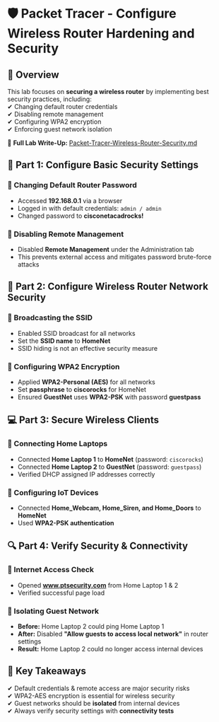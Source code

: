 # 🛡 Packet Tracer - Configure Wireless Router Hardening and Security  

## 📌 Overview  
This lab focuses on **securing a wireless router** by implementing best security practices, including:  
✔ Changing default router credentials  
✔ Disabling remote management  
✔ Configuring WPA2 encryption  
✔ Enforcing guest network isolation  

📂 **Full Lab Write-Up:** [Packet-Tracer-Wireless-Router-Security.md](./Packet-Tracer-Wireless-Router-Security.md)  

## 🔧 Part 1: Configure Basic Security Settings  
### 🔹 Changing Default Router Password  
- Accessed **192.168.0.1** via a browser  
- Logged in with default credentials: `admin / admin`  
- Changed password to **cisconetacadrocks!**  

### 🔹 Disabling Remote Management  
- Disabled **Remote Management** under the Administration tab  
- This prevents external access and mitigates password brute-force attacks  

## 📡 Part 2: Configure Wireless Router Network Security  
### 🔹 Broadcasting the SSID  
- Enabled SSID broadcast for all networks  
- Set the **SSID name** to **HomeNet**  
- SSID hiding is not an effective security measure  

### 🔹 Configuring WPA2 Encryption  
- Applied **WPA2-Personal (AES)** for all networks  
- Set **passphrase** to **ciscorocks** for HomeNet  
- Ensured **GuestNet** uses **WPA2-PSK** with password **guestpass**  

## 💻 Part 3: Secure Wireless Clients  
### 🔹 Connecting Home Laptops  
- Connected **Home Laptop 1** to **HomeNet** (password: `ciscorocks`)  
- Connected **Home Laptop 2** to **GuestNet** (password: `guestpass`)  
- Verified DHCP assigned IP addresses correctly  

### 🔹 Configuring IoT Devices  
- Connected **Home_Webcam, Home_Siren, and Home_Doors** to **HomeNet**  
- Used **WPA2-PSK authentication**  

## 🔍 Part 4: Verify Security & Connectivity  
### 🔹 Internet Access Check  
- Opened **www.ptsecurity.com** from Home Laptop 1 & 2  
- Verified successful page load  

### 🔹 Isolating Guest Network  
- **Before:** Home Laptop 2 could ping Home Laptop 1  
- **After:** Disabled **"Allow guests to access local network"** in router settings  
- **Result:** Home Laptop 2 could no longer access internal devices  

## 🎯 Key Takeaways  
✔ Default credentials & remote access are major security risks  
✔ WPA2-AES encryption is essential for wireless security  
✔ Guest networks should be **isolated** from internal devices  
✔ Always verify security settings with **connectivity tests**  



